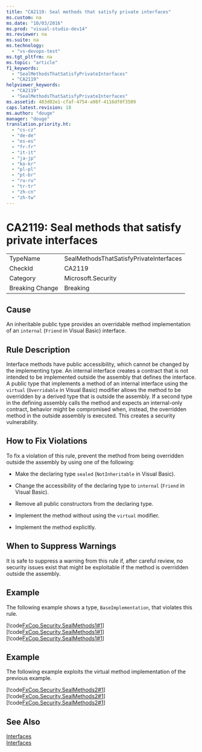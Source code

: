 ```yaml
---
title: "CA2119: Seal methods that satisfy private interfaces"
ms.custom: na
ms.date: "10/03/2016"
ms.prod: "visual-studio-dev14"
ms.reviewer: na
ms.suite: na
ms.technology: 
  - "vs-devops-test"
ms.tgt_pltfrm: na
ms.topic: "article"
f1_keywords: 
  - "SealMethodsThatSatisfyPrivateInterfaces"
  - "CA2119"
helpviewer_keywords: 
  - "CA2119"
  - "SealMethodsThatSatisfyPrivateInterfaces"
ms.assetid: 483d02e1-cfaf-4754-a98f-4116df0f3509
caps.latest.revision: 18
ms.author: "douge"
manager: "douge"
translation.priority.ht: 
  - "cs-cz"
  - "de-de"
  - "es-es"
  - "fr-fr"
  - "it-it"
  - "ja-jp"
  - "ko-kr"
  - "pl-pl"
  - "pt-br"
  - "ru-ru"
  - "tr-tr"
  - "zh-cn"
  - "zh-tw"
---
```

# CA2119: Seal methods that satisfy private interfaces
|||  
|-|-|  
|TypeName|SealMethodsThatSatisfyPrivateInterfaces|  
|CheckId|CA2119|  
|Category|Microsoft.Security|  
|Breaking Change|Breaking|  
  
## Cause  
 An inheritable public type provides an overridable method implementation of an `internal` (`Friend` in Visual Basic) interface.  
  
## Rule Description  
 Interface methods have public accessibility, which cannot be changed by the implementing type. An internal interface creates a contract that is not intended to be implemented outside the assembly that defines the interface. A public type that implements a method of an internal interface using the `virtual` (`Overridable` in Visual Basic) modifier allows the method to be overridden by a derived type that is outside the assembly. If a second type in the defining assembly calls the method and expects an internal-only contract, behavior might be compromised when, instead, the overridden method in the outside assembly is executed. This creates a security vulnerability.  
  
## How to Fix Violations  
 To fix a violation of this rule, prevent the method from being overridden outside the assembly by using one of the following:  
  
-   Make the declaring type `sealed` (`NotInheritable` in Visual Basic).  
  
-   Change the accessibility of the declaring type to `internal` (`Friend` in Visual Basic).  
  
-   Remove all public constructors from the declaring type.  
  
-   Implement the method without using the `virtual` modifier.  
  
-   Implement the method explicitly.  
  
## When to Suppress Warnings  
 It is safe to suppress a warning from this rule if, after careful review, no security issues exist that might be exploitable if the method is overridden outside the assembly.  
  
## Example  
 The following example shows a type, `BaseImplementation`, that violates this rule.  
  
 [!code[FxCop.Security.SealMethods1#1](../VS_IDE/codesnippet/CPP/ca2119--seal-methods-that-satisfy-private-interfaces_1.cpp)]
[!code[FxCop.Security.SealMethods1#1](../VS_IDE/codesnippet/CSharp/ca2119--seal-methods-that-satisfy-private-interfaces_1.cs)]
[!code[FxCop.Security.SealMethods1#1](../VS_IDE/codesnippet/VisualBasic/ca2119--seal-methods-that-satisfy-private-interfaces_1.vb)]  
  
## Example  
 The following example exploits the virtual method implementation of the previous example.  
  
 [!code[FxCop.Security.SealMethods2#1](../VS_IDE/codesnippet/CPP/ca2119--seal-methods-that-satisfy-private-interfaces_2.cpp)]
[!code[FxCop.Security.SealMethods2#1](../VS_IDE/codesnippet/CSharp/ca2119--seal-methods-that-satisfy-private-interfaces_2.cs)]
[!code[FxCop.Security.SealMethods2#1](../VS_IDE/codesnippet/VisualBasic/ca2119--seal-methods-that-satisfy-private-interfaces_2.vb)]  
  
## See Also  
 [Interfaces](../Topic/Interfaces%20\(C%23%20Programming%20Guide\).md)   
 [Interfaces](../Topic/Interfaces%20\(Visual%20Basic\).md)